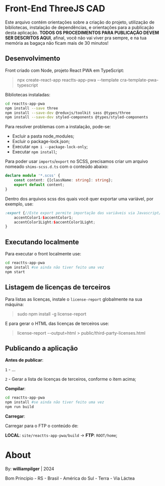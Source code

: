 # Front-End ThreeJS CAD

Este arquivo contém orientações sobre a criação do projeto, utilização de bibliotecas, instalação de dependências, e orientações para a publicação desta aplicação.
**TODOS OS PROCEDIMENTOS PARA PUBLICAÇÃO DEVEM SER DESCRITOS AQUI**, afinal, você não vai viver pra sempre, e na tua memória as bagaça não ficam mais de 30 minutos!


## Desenvolvimento

Front criado com Node, projeto React PWA em TypeScript:

> npx create-react-app reactts-app-pwa --template cra-template-pwa-typescript

Bibliotecas instaladas:

```sh
cd reactts-app-pwa
npm install --save three
npm install --save-dev @reduxjs/toolkit sass @types/three
npm install --save-dev styled-components @types/styled-components
```

Para resolver problemas com a instalação, pode-se:
 - Excluir a pasta node_modules;
 - Excluir o package-lock.json;
 - Executar `npm i --package-lock-only`;
 - Executar `npm install`;


Para poder usar `imports`/`export` no SCSS, precisamos criar um arquivo nomeado `shims-scss.d.ts` com o conteúdo abaixo:

```ts
declare module '*.scss' {
    const content: {[className: string]: string};
    export default content;
}
```

Dentro dos arquivos scss dos quais você quer exportar uma variável, por exemplo, use:
```scss
:export {//Este export permite importação das variáveis via Javascript/Typescript
    accentColor1:$accentColor1;
    accentColor1Light:$accentColor1Light;
}
```

## Executando localmente

Para executar o front localmente use:

```sh
cd reactts-app-pwa
npm install #se ainda não tiver feito uma vez
npm start
```



## Listagem de licenças de terceiros

Para listas as licenças, instale o `license-report` globalmente na sua máquina:

> sudo npm install -g license-report

E para gerar o HTML das licenças de terceiros use:

> license-report --output=html > public/third-party-licenses.html





## Publicando a aplicação

**Antes de publicar**:

`1` - ...

`2` - Gerar a lista de licenças de terceiros, conforme o item acima;


**Compilar**:

```sh
cd reactts-app-pwa
npm install #se ainda não tiver feito uma vez
npm run build
```

**Carregar**:

Carregar para o FTP o conteúdo de:

**LOCAL**: `site/reactts-app-pwa/build` -> **FTP**: `ROOT/home`;


# About

By: **williampilger** | 2024

Bom Princípio - RS - Brasil - América do Sul - Terra - Via Láctea